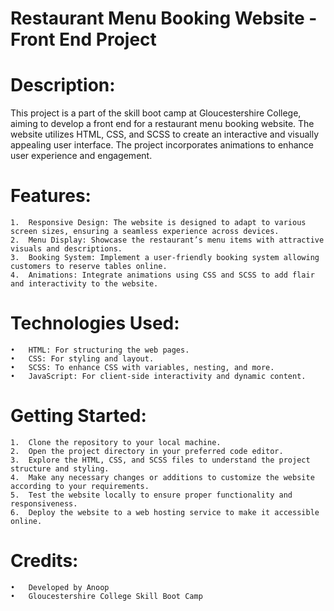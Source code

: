 # Restaurant Menu Booking Website - Front End Project

# Description:
This project is a part of the skill boot camp at Gloucestershire College, aiming to develop a front end for a restaurant menu booking website. The website utilizes HTML, CSS, and SCSS to create an interactive and visually appealing user interface. The project incorporates animations to enhance user experience and engagement.

# Features:

	1.	Responsive Design: The website is designed to adapt to various screen sizes, ensuring a seamless experience across devices.
	2.	Menu Display: Showcase the restaurant’s menu items with attractive visuals and descriptions.
	3.	Booking System: Implement a user-friendly booking system allowing customers to reserve tables online.
	4.	Animations: Integrate animations using CSS and SCSS to add flair and interactivity to the website.

# Technologies Used:

	•	HTML: For structuring the web pages.
	•	CSS: For styling and layout.
	•	SCSS: To enhance CSS with variables, nesting, and more.
	•	JavaScript: For client-side interactivity and dynamic content.

# Getting Started:

	1.	Clone the repository to your local machine.
	2.	Open the project directory in your preferred code editor.
	3.	Explore the HTML, CSS, and SCSS files to understand the project structure and styling.
	4.	Make any necessary changes or additions to customize the website according to your requirements.
	5.	Test the website locally to ensure proper functionality and responsiveness.
	6.	Deploy the website to a web hosting service to make it accessible online.
 
# Credits:

	•	Developed by Anoop
	•	Gloucestershire College Skill Boot Camp
